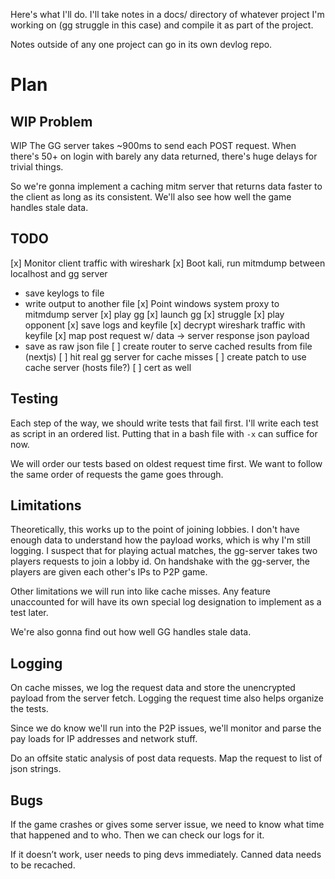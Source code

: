 Here's what I'll do. I'll take notes in a docs/ directory of whatever project
I'm working on (gg struggle in this case) and compile it as part of the project.

Notes outside of any one project can go in its own devlog repo.

# Plan

## **WIP** Problem

WIP
The GG server takes ~900ms to send each POST request. When there's 50+ on login
with barely any data returned, there's huge delays for trivial things.

So we're gonna implement a caching mitm server that returns data faster to the
client as long as its consistent. We'll also see how well the game handles
stale data.

## TODO

[x] Monitor client traffic with wireshark
[x] Boot kali, run mitmdump between localhost and gg server
  - save keylogs to file
  - write output to another file
[x] Point windows system proxy to mitmdump server
[x] play gg
  [x] launch gg
  [x] struggle
  [x] play opponent
[x] save logs and keyfile
[x] decrypt wireshark traffic with keyfile
[x] map post request w/ data -> server response json payload
  - save as raw json file
[ ] create router to serve cached results from file (nextjs)
  [ ] hit real gg server for cache misses
[ ] create patch to use cache server (hosts file?)
  [ ] cert as well

## Testing

Each step of the way, we should write tests that fail first.
I'll write each test as script in an ordered list. Putting that in a bash file
with `-x` can suffice for now.

We will order our tests based on oldest request time first. We want to follow
the same order of requests the game goes through.

## Limitations

Theoretically, this works up to the point of joining lobbies. I don't have
enough data to understand how the payload works, which is why I'm still logging.
I suspect that for playing actual matches, the gg-server takes two players
requests to join a lobby id. On handshake with the gg-server, the players are
given each other's IPs to P2P game.

Other limitations we will run into like cache misses. Any feature unaccounted
for will have its own special log designation to implement as a test later.

We're also gonna find out how well GG handles stale data.

## Logging

On cache misses, we log the request data and store the unencrypted payload from the
server fetch. Logging the request time also helps organize the tests.

Since we do know we'll run into the P2P issues, we'll monitor and parse the pay
loads for IP addresses and network stuff.


Do an offsite static analysis of post data requests.
Map the request to list of json strings.

## Bugs

If the game crashes or gives some server issue, we need to know what time that
happened and to who. Then we can check our logs for it.

If it doesn’t work, user needs to ping devs immediately.  Canned data needs
to be recached.
